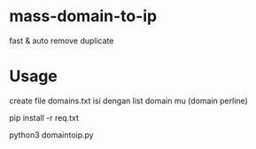 # mass-domain-to-ip

fast & auto remove duplicate

# Usage

create file domains.txt isi dengan list domain mu (domain perline)

pip install -r req.txt

python3 domaintoip.py
